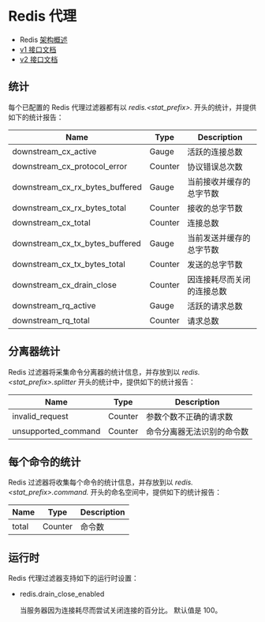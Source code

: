 # Redis 代理

- Redis [架构概述](../../intro/arch_overview/redis.md#arch-overview-redis)
- [v1 接口文档](https://www.envoyproxy.io/docs/envoy/latest/api-v1/network_filters/redis_proxy_filter#config-network-filters-redis-proxy-v1)
- [v2 接口文档](https://www.envoyproxy.io/docs/envoy/latest/api-v2/config/filter/network/redis_proxy/v2/redis_proxy.proto#envoy-api-msg-config-filter-network-redis-proxy-v2-redisproxy)

## 统计

每个已配置的 Redis 代理过滤器都有以 *redis.<stat_prefix>.* 开头的统计，并提供如下的统计报告：

| Name                            | Type    | Description                                  |
| ------------------------------- | ------- | -------------------------------------------- |
| downstream_cx_active            | Gauge   | 活跃的连接总数                     |
| downstream_cx_protocol_error    | Counter | 协议错误总次数                        |
| downstream_cx_rx_bytes_buffered | Gauge   | 当前接收并缓存的总字节数      |
| downstream_cx_rx_bytes_total    | Counter | 接收的总字节数                         |
| downstream_cx_total             | Counter | 连接总数                            |
| downstream_cx_tx_bytes_buffered | Gauge   | 当前发送并缓存的总字节数          |
| downstream_cx_tx_bytes_total    | Counter | 发送的总字节数                             |
| downstream_cx_drain_close       | Counter | 因连接耗尽而关闭的连接总数 |
| downstream_rq_active            | Gauge   | 活跃的请求总数                        |
| downstream_rq_total             | Counter | 请求总数                               |

## 分离器统计

Redis 过滤器将采集命令分离器的统计信息，并存放到以 *redis.<stat_prefix>.splitter* 开头的统计中，提供如下的统计报告：

| Name                | Type    | Description                                                  |
| ------------------- | ------- | ------------------------------------------------------------ |
| invalid_request     | Counter | 参数个数不正确的请求数     |
| unsupported_command | Counter | 命令分离器无法识别的命令数 |

## 每个命令的统计

Redis 过滤器将收集每个命令的统计信息，并存放到以 *redis.<stat_prefix>.command.<command>* 开头的命名空间中，提供如下的统计报告：

| Name  | Type    | Description        |
| ----- | ------- | ------------------ |
| total | Counter | 命令数 |

## 运行时

Redis 代理过滤器支持如下的运行时设置：

- redis.drain_close_enabled
  
  当服务器因为连接耗尽而尝试关闭连接的百分比。 默认值是 100。